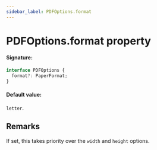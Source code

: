 ```yaml
---
sidebar_label: PDFOptions.format
---
```


# PDFOptions.format property

#### Signature:

```typescript
interface PDFOptions {
  format?: PaperFormat;
}
```

#### Default value:

`letter`.

## Remarks

If set, this takes priority over the `width` and `height` options.
